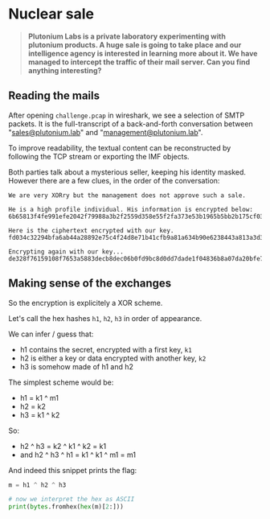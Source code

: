 # Nuclear sale

> **Plutonium Labs is a private laboratory experimenting with plutonium
> products. A huge sale is going to take place and our intelligence agency is
> interested in learning more about it. We have managed to intercept the traffic
> of their mail server. Can you find anything interesting?**

## Reading the mails

After opening `challenge.pcap` in wireshark, we see a selection of SMTP packets.
It is the full-transcript of a back-and-forth conversation between
"sales@plutonium.lab" and "management@plutonium.lab".

To improve readability, the textual content can be reconstructed by following
the TCP stream or exporting the IMF objects.

Both parties talk about a mysterious seller, keeping his identity masked.
However there are a few clues, in the order of the conversation:

```
We are very XORry but the management does not approve such a sale.

He is a high profile individual. His information is encrypted below:
6b65813f4fe991efe2042f79988a3b2f2559d358e55f2fa373e53b1965b5bb2b175cf039

Here is the ciphertext encrypted with our key.
fd034c32294bfa6ab44a28892e75c4f24d8e71b41cfb9a81a634b90e6238443a813a3d34

Encrypting again with our key...
de328f76159108f7653a5883decb8dec06b0fd9bc8d0dd7dade1f04836b8a07da20bfe70
```

## Making sense of the exchanges

So the encryption is explicitely a XOR scheme.

Let's call the hex hashes `h1`, `h2`, `h3` in order of appearance.

We can infer / guess that:
- h1 contains the secret, encrypted with a first key, `k1`
- h2 is either a key or data encrypted with another key, `k2`
- h3 is somehow made of h1 and h2

The simplest scheme would be:
- h1 = k1 ^ m1
- h2 = k2
- h3 = k1 ^ k2

So:
- h2 ^ h3 = k2 ^ k1 ^ k2 = k1
- and h2 ^ h3 ^ h1 = k1 ^ k1 ^ m1 = m1

And indeed this snippet prints the flag:

```python
m = h1 ^ h2 ^ h3

# now we interpret the hex as ASCII
print(bytes.fromhex(hex(m)[2:]))
```
